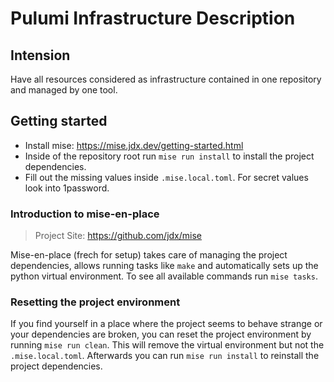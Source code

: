 # Pulumi Infrastructure Description

## Intension

Have all resources considered as infrastructure contained in one repository and managed by one tool.

## Getting started

- Install mise: https://mise.jdx.dev/getting-started.html
- Inside of the repository root run `mise run install` to install the project dependencies.
- Fill out the missing values inside `.mise.local.toml`. For secret values look into 1password.

### Introduction to mise-en-place

> Project Site: https://github.com/jdx/mise

Mise-en-place (frech for setup) takes care of managing the project dependencies, allows running tasks like `make` and automatically sets up the python virtual environment. To see all available commands run `mise tasks`.

### Resetting the project environment

If you find yourself in a place where the project seems to behave strange or your dependencies are broken, you can reset the project environment by running `mise run clean`. This will remove the virtual environment but not the `.mise.local.toml`. Afterwards you can run `mise run install` to reinstall the project dependencies.
